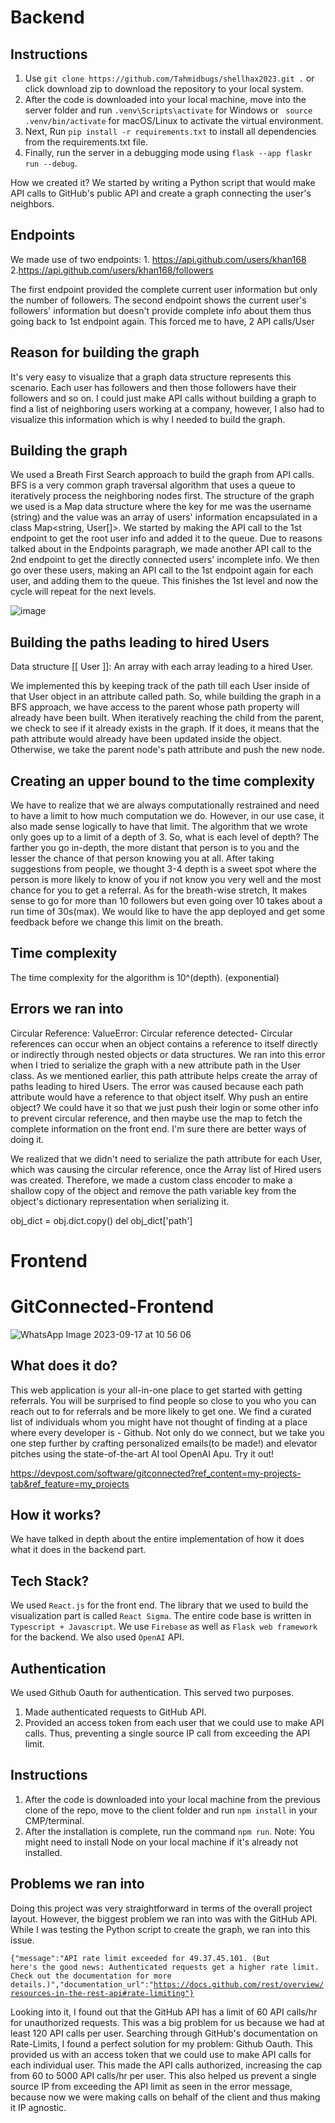 # Backend

## Instructions
1. Use ```git clone https://github.com/Tahmidbugs/shellhax2023.git .``` or click download zip to download the repository to your local system.
2. After the code is downloaded into your local machine, move into the server folder and run ```.venv\Scripts\activate``` for Windows or ``` source .venv/bin/activate``` for macOS/Linux to activate the virtual environment.
3. Next, Run ```pip install -r requirements.txt``` to install all dependencies from the requirements.txt file.
4. Finally, run the server in a debugging mode using ```flask --app flaskr run --debug```.

How we created it?
We started by writing a Python script that would make API calls to GitHub's public API and create a graph connecting the user's neighbors.

## Endpoints
We made use of two endpoints: 1. https://api.github.com/users/khan168 2.https://api.github.com/users/khan168/followers

The first endpoint provided the complete current user information but only the number of followers. The second endpoint shows the current user's followers' information but doesn't provide complete info about them thus going back to 1st endpoint again. This forced me to have, 2 API calls/User

## Reason for building the graph
It's very easy to visualize that a graph data structure represents this scenario. Each user has followers and then those followers have their followers and so on. I could just make API calls without building a graph to find a list of neighboring users working at a company, however, I also had to visualize this information which is why I needed to build the graph.

## Building the graph
We used a Breath First Search approach to build the graph from API calls. BFS is a very common graph traversal algorithm that uses a queue to iteratively process the neighboring nodes first. The structure of the graph we used is a Map data structure where the key for me was the username (string) and the value was an array of users' information encapsulated in a class Map<string, User[]>. We started by making the API call to the 1st endpoint to get the root user info and added it to the queue. Due to reasons talked about in the Endpoints paragraph, we made another API call to the 2nd endpoint to get the directly connected users' incomplete info. We then go over these users, making an API call to the 1st endpoint again for each user, and adding them to the queue. This finishes the 1st level and now the cycle will repeat for the next levels.


![image](https://github.com/Tahmidbugs/shellhax2023/assets/87687164/5248d239-4956-489e-81be-fd1fe6de37b3)


## Building the paths leading to hired Users
Data structure [[ User ]]: An array with each array leading to a hired User.

We implemented this by keeping track of the path till each User inside of that User object in an attribute called path. So, while building the graph in a BFS approach, we have access to the parent whose path property will already have been built. When iteratively reaching the child from the parent, we check to see if it already exists in the graph. If it does, it means that the path attribute would already have been updated inside the object. Otherwise, we take the parent node's path attribute and push the new node.

## Creating an upper bound to the time complexity
We have to realize that we are always computationally restrained and need to have a limit to how much computation we do. However, in our use case, it also made sense logically to have that limit. The algorithm that we wrote only goes up to a limit of a depth of 3. So, what is each level of depth? The farther you go in-depth, the more distant that person is to you and the lesser the chance of that person knowing you at all. After taking suggestions from people, we thought 3-4 depth is a sweet spot where the person is more likely to know of you if not know you very well and the most chance for you to get a referral. As for the breath-wise stretch, It makes sense to go for more than 10 followers but even going over 10 takes about a run time of 30s(max). We would like to have the app deployed and get some feedback before we change this limit on the breath.

## Time complexity
The time complexity for the algorithm is 10^(depth).  (exponential)

## Errors we ran into
Circular Reference:
ValueError: Circular reference detected- Circular references can occur when an object contains a reference to itself directly or indirectly through nested objects or data structures. We ran into this error when I tried to serialize the graph with a new attribute path in the User class. As we mentioned earlier, this path attribute helps create the array of paths leading to hired Users. The error was caused because each path attribute would have a reference to that object itself. Why push an entire object? We could have it so that we just push their login or some other info to prevent circular reference, and then maybe use the map to fetch the complete information on the front end. I'm sure there are better ways of doing it.

We realized that we didn't need to serialize the path attribute for each User, which was causing the circular reference, once the Array list of Hired users was created. Therefore, we made a custom class encoder to make a shallow copy of the object and remove the path variable key from the object's dictionary representation when serializing it.

obj_dict = obj.dict.copy()
del obj_dict['path']


# Frontend

# GitConnected-Frontend

![WhatsApp Image 2023-09-17 at 10 56 06](https://github.com/Tahmidbugs/shellhax2023/assets/87687164/163a9190-c84f-42f0-8660-113454781431)

## What does it do?
This web application is your all-in-one place to get started with getting referrals. You will be surprised to find people so close to you who you can reach out
to for referrals and be more likely to get one. We find a curated list of individuals whom you might have not thought of finding at a place where every developer is - Github.
Not only do we connect, but we take you one step further by crafting personalized emails(to be made!) and elevator pitches using the state-of-the-art AI tool OpenAI Apu. Try it out!

https://devpost.com/software/gitconnected?ref_content=my-projects-tab&ref_feature=my_projects


## How it works?
We have talked in depth about the entire implementation of how it does what it does in the backend part.


## Tech Stack?
We used <code>React.js</code> for the front end. The library that we used to build the visualization part is called <code>React Sigma</code>. 
The entire code base is written in <code>Typescript + Javascript</code>. We use <code>Firebase</code> as well as <code>Flask web framework</code> for the backend. We also used <code>OpenAI</code> API.

## Authentication
We used Github Oauth for authentication. This served two purposes.
1. Made authenticated requests to GitHub API.
2. Provided an access token from each user that we could use to make API calls. Thus, preventing a single source IP call from exceeding the API limit.



## Instructions

1. After the code is downloaded into your local machine from the previous clone of the repo, move to the client folder and run ``` npm install ``` in your CMP/terminal.
2. After the installation is complete, run the command ``` npm run ```.
Note: You might need to install Node on your local machine if it's already not installed.

## Problems we ran into

Doing this project was very straightforward in terms of the overall project layout. However, the biggest problem we ran into was with the GitHub API. While I was testing the Python script to create the graph, we ran into this issue. 

<code>{"message":"API rate limit exceeded for 49.37.45.101. (But here's the good news: Authenticated requests get a higher rate limit. Check out the documentation for more details.)","documentation_url":"https://docs.github.com/rest/overview/resources-in-the-rest-api#rate-limiting"}</code> 

Looking into it, I found out that the GitHub API has a limit of 60 API calls/hr for unauthorized requests. This was a big problem for us because we had at least 120 API calls per user. Searching through GitHub's documentation on Rate-Limits, I found a perfect solution for my problem: Github Oauth.
This provided us with an access token that we could use to make API calls for each individual user. This made the API calls authorized, increasing the cap from 60 to 5000 API calls/hr per user. This also helped us prevent a single source IP from exceeding the API limit as seen in the error message, because now we were making calls on behalf of the client and thus making it IP agnostic.

